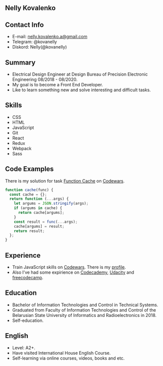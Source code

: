 ## Nelly Kovalenko

## Contact Info
* E-mail: nelly.kovalenko.a@gmail.com
* Telegram: @kovanelly
* Diskord: Nelly(@kovanelly)

## Summary

* Electrical Design Engineer at Design Bureau of Precision Electronic Engineering 08/2018 - 08/2020.
* My goal is to become a Front End Developer. 
* Like to learn something new and solve interesting and difficult tasks. 

## Skills

* CSS
* HTML
* JavaScript
* Git
* React
* Redux
* Webpack
* Sass

## Code Examples

There is my solution for task [Function Cache](https://www.codewars.com/kata/525481903700c1a1ff0000e1) on [Codewars](https://www.codewars.com/). 

```javascript
function cache(func) {
  const cache = {};
  return function (...args) {
    let argums = JSON.stringify(args);
    if (argums in cache) {
      return cache[argums];
    }
    const result = func(...args);
    cache[argums] = result;
    return result;
  };
}
```
## Experience 

* Train JavaScript skills on [Codewars](https://www.codewars.com/). There is my [profile](https://www.codewars.com/users/kovanelly/).
* Also I've had some expirience on [Codecademy](https://www.codecademy.com), [Udacity](https://www.udacity.com) and [freecodecamp](https://www.freecodecamp.org/). 

## Education

* Bachelor of Information Technologies and Control in Technical Systems.
* Graduated from Faculty of Information Technologies and Control of the Belarusian State University of Informatics and Radioelectronics in 2018. 
* Self-education.

## English

* Level: A2+.
* Have visited International House English Course.
* Self-learning via online courses, videos, books and etc.

